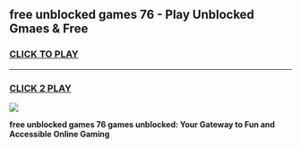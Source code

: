 
## free unblocked games 76 - Play Unblocked Gmaes & Free
<h3>
<a href="https://premium.freeplayer.one?title=free_unblocked_games_76&ref=20F">CLICK TO PLAY</a></h3>
<hr>

<h3>
<a href="https://premium.freeplayer.one?title=free_unblocked_games_76&ref=20F">CLICK 2 PLAY</a>
  
</h3>

<a href="https://premium.freeplayer.one?title=free_unblocked_games_76&ref=20F/"><img src="https://clearcache.store/games.png"></a>


**free unblocked games 76 games unblocked: Your Gateway to Fun and Accessible Online Gaming**
